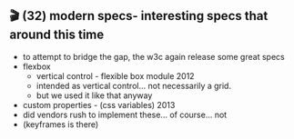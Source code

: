 ## 🎬 (32) modern specs- interesting specs that around this time

- to attempt to bridge the gap, the w3c again release some great specs
  <!-- - keyframes
    - flash duh -->
- flexbox
  - vertical control - flexible box module 2012
  - intended as vertical control... not necessarily a grid.
  - but we used it like that anyway
- custom properties - (css variables) 2013
- did vendors rush to implement these... of course... not
- (keyframes is there)

